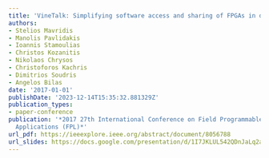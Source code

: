 ```yaml
---
title: 'VineTalk: Simplifying software access and sharing of FPGAs in datacenters'
authors:
- Stelios Mavridis
- Manolis Pavlidakis
- Ioannis Stamoulias
- Christos Kozanitis
- Nikolaos Chrysos
- Christoforos Kachris
- Dimitrios Soudris
- Angelos Bilas
date: '2017-01-01'
publishDate: '2023-12-14T15:35:32.881329Z'
publication_types:
- paper-conference
publication: '*2017 27th International Conference on Field Programmable Logic and
  Applications (FPL)*'
url_pdf: https://ieeexplore.ieee.org/abstract/document/8056788
url_slides: https://docs.google.com/presentation/d/1I7JKLUL542QDnJaLq2a6YxW4KSdd1MoU/edit?usp=drive_link&ouid=102965263330380145274&rtpof=true&sd=true
---
```

